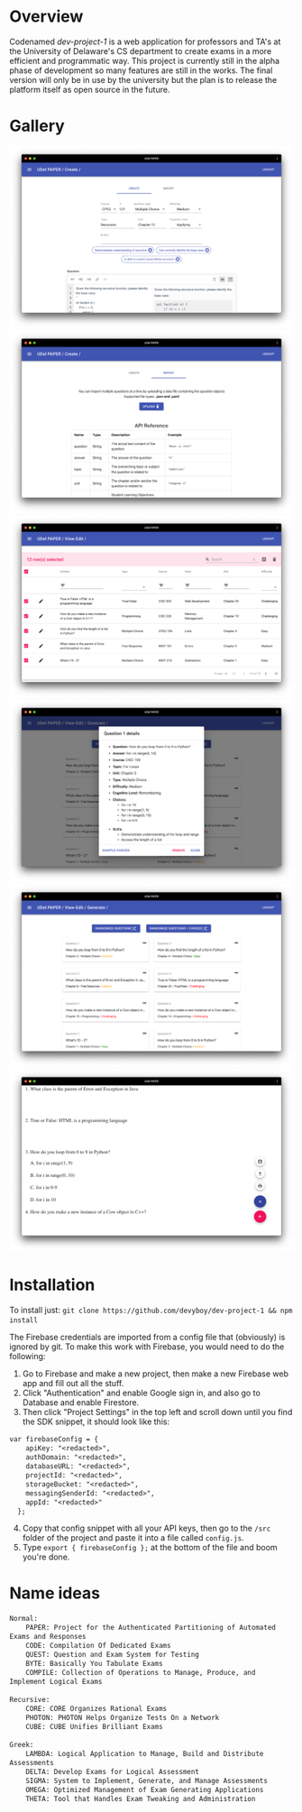 # Overview
Codenamed *dev-project-1* is a web application for professors and TA's at the University of Delaware's CS department to create exams in a more efficient and programmatic way. This project is currently still in the alpha phase of development so many features are still in the works. The final version will only be in use by the university but the plan is to release the platform itself as open source in the future.

# Gallery
![](https://raw.githubusercontent.com/devyboy/dev-project-1/master/screens/create.png)
![](https://raw.githubusercontent.com/devyboy/dev-project-1/master/screens/import.png)
![](https://raw.githubusercontent.com/devyboy/dev-project-1/master/screens/view.png)
![](https://raw.githubusercontent.com/devyboy/dev-project-1/master/screens/edit.png)
![](https://raw.githubusercontent.com/devyboy/dev-project-1/master/screens/generate.png)
![](https://raw.githubusercontent.com/devyboy/dev-project-1/master/screens/exam.png)

# Installation
To install just: `git clone https://github.com/devyboy/dev-project-1 && npm install`

The Firebase credentials are imported from a config file that (obviously) is ignored by git. To make this work with Firebase, you would need to do the following:
1. Go to Firebase and make a new project, then make a new Firebase web app and fill out all the stuff.
2. Click "Authentication" and enable Google sign in, and also go to Database and enable Firestore.
3. Then click "Project Settings" in the top left and scroll down until you find the SDK snippet, it should look like this:
```
var firebaseConfig = {
    apiKey: "<redacted>",
    authDomain: "<redacted>",
    databaseURL: "<redacted>",
    projectId: "<redacted>",
    storageBucket: "<redacted>",
    messagingSenderId: "<redacted>",
    appId: "<redacted>"
  };
```
4. Copy that config snippet with all your API keys, then go to the `/src` folder of the project and paste it into a file called `config.js`.
5. Type `export { firebaseConfig };` at the bottom of the file and boom you're done.

# Name ideas

```
Normal:	
    PAPER: Project for the Authenticated Partitioning of Automated Exams and Responses
    CODE: Compilation Of Dedicated Exams
    QUEST: Question and Exam System for Testing
    BYTE: Basically You Tabulate Exams
    COMPILE: Collection of Operations to Manage, Produce, and Implement Logical Exams

Recursive:
    CORE: CORE Organizes Rational Exams
    PHOTON: PHOTON Helps Organize Tests On a Network
    CUBE: CUBE Unifies Brilliant Exams

Greek:
    LAMBDA: Logical Application to Manage, Build and Distribute Assessments
    DELTA: Develop Exams for Logical Assessment
    SIGMA: System to Implement, Generate, and Manage Assessments
    OMEGA: Optimized Management of Exam Generating Applications
    THETA: Tool that Handles Exam Tweaking and Administration
```
